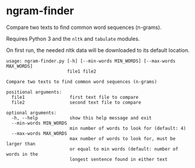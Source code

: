 # ngram-finder

Compare two texts to find common word sequences (n-grams).

Requires Python 3 and the `nltk` and `tabulate` modules.

On first run, the needed nltk data will be downloaded to its default location.

```
usage: ngram-finder.py [-h] [--min-words MIN_WORDS] [--max-words MAX_WORDS]
                       file1 file2

Compare two texts to find common word sequences (n-grams)

positional arguments:
  file1                 first text file to compare
  file2                 second text file to compare

optional arguments:
  -h, --help            show this help message and exit
  --min-words MIN_WORDS
                        min number of words to look for (default: 4)
  --max-words MAX_WORDS
                        max number of words to look for, must be larger than
                        or equal to min words (default: number of words in the
                        longest sentence found in either text
```
